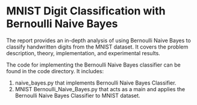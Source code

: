 # MNIST Digit Classification with Bernoulli Naive Bayes

The report provides an in-depth analysis of using Bernoulli Naive Bayes to classify handwritten digits from the MNIST dataset.
It covers the problem description, theory, implementation, and experimental results.

The code for implementing the Bernoulli Naive Bayes classifier can be found in the code directory.
It includes:
  1. naive_bayes.py that implements Bernoulli Naive Bayes Classifier.
  2. MNIST Bernoulli_Naive_Bayes.py that acts as a main and applies the Bernoulli Naive Bayes Classifier to MNIST dataset.

